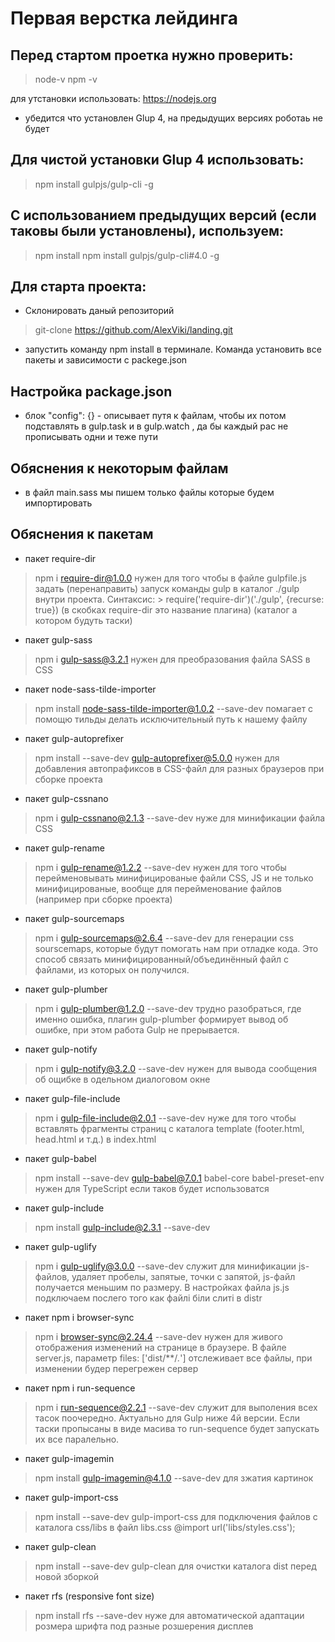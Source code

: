 # Первая верстка лейдинга

## Перед стартом проетка нужно проверить:

> node-v
> npm -v
    
для утстановки использовать: https://nodejs.org

* убедится что установлен Glup 4, на предыдущих версиях роботаь не будет

## Для чистой установки Glup 4 использовать:
> npm install gulpjs/gulp-cli -g

## С использованием предыдущих версий (если таковы были установлены), используем:
> npm install npm install gulpjs/gulp-cli#4.0 -g


## Для старта проекта:
* Склонировать даный репозиторий
> git-clone https://github.com/AlexViki/landing.git

* запустить команду npm install в терминале. Команда установить все пакеты и зависимости с packege.json

## Настройка package.json
* блок "config": {} - описывает путя к файлам, чтобы их потом подставлять в gulp.task и в gulp.watch , да бы каждый рас не прописывать одни и теже пути

## Обяснения к некоторым файлам
* в файл main.sass мы пишем только файлы которые будем импортировать

## Обяснения к пакетам
* пакет require-dir
> npm i require-dir@1.0.0
нужен для того чтобы в файле gulpfile.js задать 
(перенаправить) запуск команды gulp в каталог ./gulp внутри проекта. 
Синтаксис: > require('require-dir')('./gulp', {recurse: true})
(в скобках require-dir это название плагина)
(каталог а котором будуть таски)
* пакет gulp-sass
> npm i gulp-sass@3.2.1
нужен для преобразования файла SASS в CSS
* пакет node-sass-tilde-importer
> npm install node-sass-tilde-importer@1.0.2 --save-dev
помагает с помощю тильды делать 
исключительный путь к нашему файлу
* пакет  gulp-autoprefixer
> npm install --save-dev gulp-autoprefixer@5.0.0
нужен для добавления автопрафиксов в CSS-файл
 для разных браузеров при сборке проекта
* пакет gulp-cssnano
> npm i gulp-cssnano@2.1.3 --save-dev
нуже для минификации файла CSS
* пакет gulp-rename
> npm i gulp-rename@1.2.2 --save-dev
нужен для того чтобы перейменовывать минифицированые файли CSS, 
JS и не только минифицированые, вообще для перейменование файлов (например при сборке проекта)
* пакет gulp-sourcemaps
> npm i gulp-sourcemaps@2.6.4 --save-dev
для генерации css sourscemaps, которые будут помогать 
нам при отладке кода. Это способ связать минифицированный/объединённый файл с файлами, из которых он получился.
* пакет gulp-plumber
> npm i gulp-plumber@1.2.0 --save-dev
трудно разобраться, где именно ошибка, плагин gulp-plumber 
формирует вывод об ошибке, при этом работа Gulp не прерывается.
* пакет gulp-notify
> npm i gulp-notify@3.2.0 --save-dev
нужен для вывода сообщения об ощибке в одельном диалоговом окне
* пакет gulp-file-include
> npm i gulp-file-include@2.0.1 --save-dev
нуже для того чтобы вставлять фрагменты страниц с каталога template (footer.html, head.html и т.д.) в index.html
* пакет gulp-babel
> npm install --save-dev gulp-babel@7.0.1 babel-core babel-preset-env
нужен для TypeScript если таков будет использоватся
* пакет gulp-include
> npm install gulp-include@2.3.1 --save-dev 
* пакет gulp-uglify
> npm i gulp-uglify@3.0.0 --save-dev
служит для минификации js-файлов, удаляет пробелы, запятые, точки с запятой, js-файл получается меньшим по размеру. В настройках файла js.js подключаем послего того как файлі біли слиті в distr
* пакет npm i browser-sync
> npm i browser-sync@2.24.4 --save-dev
нужен для живого отображения изменений на странице в браузере. В файле server.js, параметр files: ['dist/**/*.*'] отслеживает все файлы, при изменении будер перегрежен сервер
* пакет npm i run-sequence
> npm i run-sequence@2.2.1 --save-dev
служит для выполения всех тасок поочередно. Актуально для Gulp ниже 4й версии. Если таски пропысаны в виде масива то run-sequence будет запускать их все паралельно.
* пакет gulp-imagemin
> npm install gulp-imagemin@4.1.0 --save-dev
для зжатия картинок
* пакет gulp-import-css
> npm install --save-dev gulp-import-css
для подключения файлов с каталога css/libs в файл libs.css 
@import url('libs/styles.css');
* пакет gulp-clean
> npm install --save-dev gulp-clean
для очистки каталога dist перед новой зборкой
* пакет rfs (responsive font size)
> npm install rfs --save-dev
нуже для автоматической адаптации розмера шрифта под разные розшерения дисплев